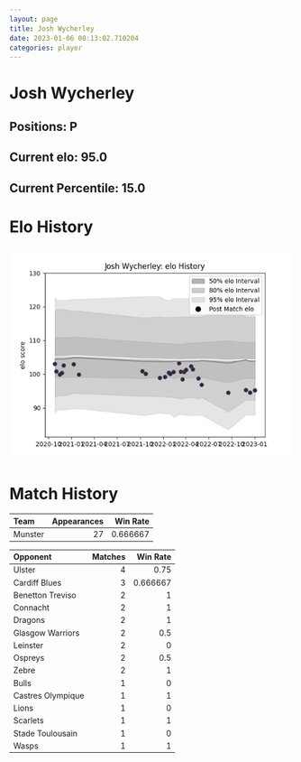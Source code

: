 ```yaml
---  
layout: page  
title: Josh Wycherley  
date: 2023-01-06 00:13:02.710204  
categories: player  
---
```

# Josh Wycherley

## Positions: P

## Current elo: 95.0

## Current Percentile: 15.0

# Elo History


![elo history](history_JoshWycherley.png)
# Match History


| Team    |   Appearances |   Win Rate |
|:--------|--------------:|-----------:|
| Munster |            27 |   0.666667 |

| Opponent          |   Matches |   Win Rate |
|:------------------|----------:|-----------:|
| Ulster            |         4 |   0.75     |
| Cardiff Blues     |         3 |   0.666667 |
| Benetton Treviso  |         2 |   1        |
| Connacht          |         2 |   1        |
| Dragons           |         2 |   1        |
| Glasgow Warriors  |         2 |   0.5      |
| Leinster          |         2 |   0        |
| Ospreys           |         2 |   0.5      |
| Zebre             |         2 |   1        |
| Bulls             |         1 |   0        |
| Castres Olympique |         1 |   1        |
| Lions             |         1 |   0        |
| Scarlets          |         1 |   1        |
| Stade Toulousain  |         1 |   0        |
| Wasps             |         1 |   1        |